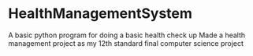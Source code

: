 # HealthManagementSystem
A basic python program for doing a basic health check up 
Made a health management project as my 12th standard final computer science project 
